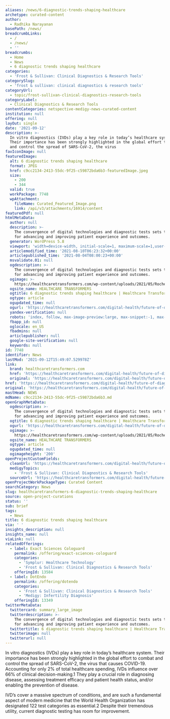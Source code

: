 ```yaml
---
aliases: /news/6-diagnostic-trends-shaping-healthcare
archetype: curated-content
author:
  - Radhika Narayanan
basePath: /news/
breadcrumbLinks:
  - /
  - /news/
  - ''
breadcrumbs:
  - Home
  - News
  - 6 diagnostic trends shaping healthcare
categories:
  - 'Frost & Sullivan: Clinical Diagnostics & Research Tools'
categorySlug:
  - 'frost & sullivan: clinical diagnostics & research tools'
categoryUrl:
  - topic/frost-sullivan-clinical-diagnostics-research-tools
categoryLabel:
  - Clinical Diagnostics & Research Tools
contentCategories: netspective-medigy-news-curated-content
institution: null
offering: null
layOut: single
date: '2021-09-12'
description: >-
  In vitro diagnostics (IVDs) play a key role in today’s healthcare system.
  Their importance has been strongly highlighted in the global effort to combat
  and control the spread of SARS-CoV-2, the virus 
favIconImage: null
featuredImage:
  alt: 6 diagnostic trends shaping healthcare
  format: JPEG
  href: c9cc2134-2413-55dc-9f25-c59872bda6b3-featuredImage.jpeg
  size:
    - 200
    - 344
  valid: true
  workPackage: 7748
  wpAttachment:
    fileName: Curated_Featured_Image.png
    link: /api/v3/attachments/16914/content
featuredPdf: null
htmlMetaData:
  author: null
  description: >-
    The convergence of digital technologies and diagnostic tests sets the stage
    for advancing and improving patient experience and outcomes.
  generator: WordPress 5.8
  viewport: 'width=device-width, initial-scale=1, maximum-scale=1,user-scalable=0'
  articlemodified_time: '2021-08-10T06:23:32+00:00'
  articlepublished_time: '2021-08-04T08:00:23+00:00'
  msvalidate.01: null
  ogdescription: >-
    The convergence of digital technologies and diagnostic tests sets the stage
    for advancing and improving patient experience and outcomes.
  ogimage: >-
    https://healthcaretransformers.com/wp-content/uploads/2021/05/Roche-trendstransformingdia_Article_Header_Thumb.png
  ogsite_name: HEALTHCARE TRANSFORMERS
  ogtitle: 6 diagnostic trends shaping healthcare | Healthcare Transformers
  ogtype: article
  ogupdated_time: null
  ogurl: 'https://healthcaretransformers.com/digital-health/future-of-diagnostics/'
  yandex-verification: null
  robots: 'index, follow, max-image-preview:large, max-snippet:-1, max-video-preview:-1'
  fbapp_id: null
  oglocale: en_US
  fbadmins: null
  articlepublisher: null
  google-site-verification: null
  keywords: null
id: 7748
identifier: News
lastMod: '2021-09-12T15:49:07.529978Z'
link:
  brand: healthcaretransformers.com
  href: 'https://healthcaretransformers.com/digital-health/future-of-diagnostics/'
  original: 'https://healthcaretransformers.com/digital-health/future-of-diagnostics/'
href: 'https://healthcaretransformers.com/digital-health/future-of-diagnostics/'
original: 'https://healthcaretransformers.com/digital-health/future-of-diagnostics/'
mastHead: NEWS
mdName: c9cc2134-2413-55dc-9f25-c59872bda6b3.md
openGraphMetaData:
  ogdescription: >-
    The convergence of digital technologies and diagnostic tests sets the stage
    for advancing and improving patient experience and outcomes.
  ogtitle: 6 diagnostic trends shaping healthcare | Healthcare Transformers
  ogurl: 'https://healthcaretransformers.com/digital-health/future-of-diagnostics/'
  ogimage: >-
    https://healthcaretransformers.com/wp-content/uploads/2021/05/Roche-trendstransformingdia_Article_Header_Thumb.png
  ogsite_name: HEALTHCARE TRANSFORMERS
  ogtype: article
  ogupdated_time: null
  ogimageheight: '200'
openProjectCustomFields:
  cleanUrl: 'https://healthcaretransformers.com/digital-health/future-of-diagnostics/'
  medigyTopics:
    - 'Frost & Sullivan: Clinical Diagnostics & Research Tools'
  sourceUrl: 'https://healthcaretransformers.com/digital-health/future-of-diagnostics/'
openProjectWorkPackageType: Curated Content
searchCategory: News
slug: healthcaretransformers-6-diagnostic-trends-shaping-healthcare
source: open-project-curations
status: ''
sub: brief
tags:
  - News
title: 6 diagnostic trends shaping healthcare
via: ' '
insights_description: null
insights_name: null
viaLink: null
relatedOfferings:
  - label: Exact Sciences Cologuard
    permalink: /offering/exact-sciences-cologuard
    categories:
      - 'Symplur: Healthcare Technology'
      - 'Frost & Sullivan: Clinical Diagnostics & Research Tools'
    offeringId: 13584
  - label: DotEndo
    permalink: /offering/dotendo
    categories:
      - 'Frost & Sullivan: Clinical Diagnostics & Research Tools'
      - 'Medigy: Infertility Diagnosis'
    offeringId: 13349
twitterMetaData:
  twittercard: summary_large_image
  twitterdescription: >-
    The convergence of digital technologies and diagnostic tests sets the stage
    for advancing and improving patient experience and outcomes.
  twittertitle: 6 diagnostic trends shaping healthcare | Healthcare Transformers
  twitterimage: null
  twitterurl: null
---
```

<p>In vitro diagnostics (IVDs) play a key role in today’s healthcare system. Their importance has been strongly highlighted in the global effort to combat and control the spread of SARS-CoV-2, the virus that causes COVID-19. Accounting for only 2% of total healthcare spending, IVDs influence over 66% of clinical decision-making.1 They play a crucial role in diagnosing disease, assessing treatment efficacy and patient health status, and/or enabling the prevention of disease.&nbsp;</p><p>IVD’s cover a massive spectrum of conditions, and are such a fundamental aspect of modern medicine that the World Health Organization has designated 122 test categories as essential.2 Despite their tremendous utility, current diagnostic testing has room for improvement.&nbsp;</p>